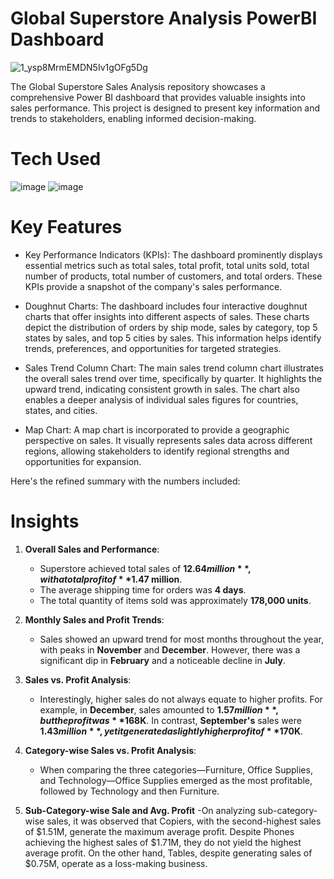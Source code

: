 # Global Superstore Analysis PowerBI Dashboard


![1_ysp8MrmEMDN5Iv1gOFg5Dg](https://github.com/user-attachments/assets/2cd14339-e33a-428b-b077-9c3484def575)



The Global Superstore Sales Analysis repository showcases a comprehensive Power BI dashboard that provides valuable insights into sales performance.
This project is designed to present key information and trends to stakeholders, enabling informed decision-making.


# Tech Used 

![image](https://github.com/user-attachments/assets/fb569ce3-ea19-4455-9bf4-1eff864fba39)              ![image](https://github.com/user-attachments/assets/fabf5e01-b3cd-466d-b5dd-8a779d6d46e1)



# Key Features

* Key Performance Indicators (KPIs):
The dashboard prominently displays essential metrics such as total sales, total profit, total units sold, total number of products, total number of customers, and total orders. These KPIs provide a snapshot of the company's sales performance.

* Doughnut Charts:
The dashboard includes four interactive doughnut charts that offer insights into different aspects of sales. These charts depict the distribution of orders by ship mode, sales by category, top 5 states by sales, and top 5 cities by sales. This information helps identify trends, preferences, and opportunities for targeted strategies.

* Sales Trend Column Chart:
The main sales trend column chart illustrates the overall sales trend over time, specifically by quarter. It highlights the upward trend, indicating consistent growth in sales. The chart also enables a deeper analysis of individual sales figures for countries, states, and cities.

* Map Chart:
A map chart is incorporated to provide a geographic perspective on sales. It visually represents sales data across different regions, allowing stakeholders to identify regional strengths and opportunities for expansion.

Here's the refined summary with the numbers included:



# Insights

1. **Overall Sales and Performance**:
   - Superstore achieved total sales of **$12.64 million**, with a total profit of **$1.47 million**.
   - The average shipping time for orders was **4 days**.
   - The total quantity of items sold was approximately **178,000 units**.

2. **Monthly Sales and Profit Trends**:
   - Sales showed an upward trend for most months throughout the year, with peaks in **November** and **December**. However, there was a significant dip in **February** and a noticeable decline in **July**.

3. **Sales vs. Profit Analysis**:
   - Interestingly, higher sales do not always equate to higher profits. For example, in **December**, sales amounted to **$1.57 million**, but the profit was **$168K**. In contrast, **September's** sales were **$1.43 million**, yet it generated a slightly higher profit of **$170K**.

4. **Category-wise Sales vs. Profit Analysis**:
   - When comparing the three categories—Furniture, Office Supplies, and Technology—Office Supplies emerged as the most profitable, followed by Technology and then 
     Furniture.

5. **Sub-Category-wise Sale and Avg. Profit**
   -On analyzing sub-category-wise sales, it was observed that Copiers, with the second-highest sales of $1.51M, generate the maximum average profit. Despite 
    Phones achieving the highest sales of $1.71M, they do not yield the highest average profit. On the other hand, Tables, despite generating sales of $0.75M, 
    operate as a loss-making business. 


